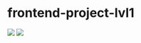 # frontend-project-lvl1
<a href="https://codeclimate.com/github/AlexeyD1982/frontend-project-lvl1/maintainability"><img src="https://api.codeclimate.com/v1/badges/a2f414e85b88ae7c4dc5/maintainability" /></a>
<a href="https://codeclimate.com/github/AlexeyD1982/frontend-project-lvl1/test_coverage"><img src="https://api.codeclimate.com/v1/badges/a2f414e85b88ae7c4dc5/test_coverage" /></a>
